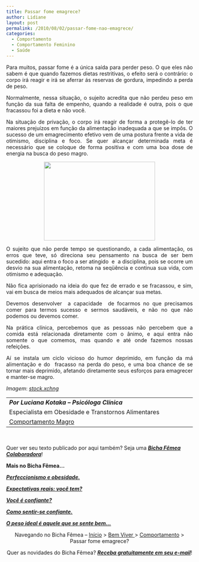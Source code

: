 ```yaml
---
title: Passar fome emagrece?
author: Lidiane
layout: post
permalink: /2010/08/02/passar-fome-nao-emagrece/
categories:
  - Comportamento
  - Comportamento Feminino
  - Saúde
---
```

<p style="text-align: justify;">
  Para muitos, passar fome é a única saída para perder peso. O que eles não sabem é que quando fazemos dietas restritivas, o efeito será o contrário: o corpo irá reagir e irá se aferrar ás reservas de gordura, impedindo a perda de peso.
</p>

<p style="text-align: justify;">
  Normalmente, nessa situação, o sujeito acredita que não perdeu peso em função da sua falta de empenho, quando a realidade é outra, pois o que fracassou foi a dieta e não você.
</p>

<p style="text-align: justify;">
  <!--more-->
</p>

<p style="text-align: justify;">
  Na situação de privação, o corpo irá reagir de forma a protegê-lo de ter maiores prejuízos em função da alimentação inadequada a que se impôs. O sucesso de um emagrecimento efetivo vem de uma postura frente a vida de otimismo, disciplina e foco. Se quer alcançar determinada meta é necessário que se coloque de forma positiva e com uma boa dose de energia na busca do peso magro.
</p>

<p style="text-align: center;">
  <a href="https://www.trololodemulher.com.br/2010/07/pao-e-agua.jpg"><img class="size-medium wp-image-5007   aligncenter" title="pão e água" src="https://www.trololodemulher.com.br/2010/07/pao-e-agua-300x212.jpg" alt="" width="300" height="212" /></a>
</p>

<p style="text-align: justify;">
  O sujeito que não perde tempo se questionando, a cada alimentação, os erros que teve, só direciona seu pensamento na busca de ser bem sucedido: aqui entra o foco a ser atingido  e  a disciplina, pois se ocorre um desvio na sua alimentação, retoma na seqüência e continua sua vida, com otimismo e adequação.
</p>

<p style="text-align: justify;">
  Não fica aprisionado na ideia do que fez de errado e se fracassou, e sim, vai em busca de meios mais adequados de alcançar sua metas.
</p>

<p style="text-align: justify;">
  Devemos desenvolver  a capacidade  de focarmos no que precisamos comer para termos sucesso e sermos saudáveis, e não no que não podemos ou devemos comer.
</p>

<p style="text-align: justify;">
  Na prática clínica, percebemos que as pessoas não percebem que a comida está relacionada diretamente com o ânimo, e aqui entra não somente o que comemos, mas quando e até onde fazemos nossas refeições.
</p>

<p style="text-align: justify;">
  Aí se instala um ciclo vicioso do humor deprimido, em função da má alimentação e do  fracasso na perda do peso, e uma boa chance de se tornar mais deprimido, afetando diretamente seus esforços para emagrecer e manter-se magro.
</p>

<p style="text-align: justify;">
  <em>Imagem</em>: <em><a href="http://www.sxc.hu/" target="_blank" rel="noopener noreferrer">stock.xchng</a></em>
</p>

<table border="0" cellspacing="0" cellpadding="0" width="600">
  <tr>
    <td width="600" valign="top">
      <strong><em>Por Luciana Kotaka – Psicóloga Clínica</em></strong>
    </td>
  </tr>
  
  <tr>
    <td width="600" valign="top">
      Especialista em Obesidade e Transtornos Alimentares
    </td>
  </tr>
  
  <tr>
    <td width="600" valign="top">
      <a href="http://comportamentomagro.com.br/" target="_blank" rel="noopener noreferrer">Comportamento Magro</a>
    </td>
  </tr>
</table>

 

Quer ver seu texto publicado por aqui também? Seja uma **_[Bicha Fêmea Colaboradora](http://www.trololodemulher.com.br/colabore/)_**!

**Mais no Bicha Fêmea…**

**_[Perfeccionismo e obesidade.](http://www.trololodemulher.com.br/2010/07/21/perfeccionismo-e-obesidade/)_**

**_[Expectativas reais: você tem?](http://www.trololodemulher.com.br/2010/06/28/emagrecimento-expectativas/)_**

**_[Você é confiante?](http://www.trololodemulher.com.br/2010/05/21/auto-estima-confianca-mulher/)_**

**_[Como sentir-se confiante.](http://www.trololodemulher.com.br/2010/05/03/auto-estima/)_**

**_[O peso ideal é aquele que se sente bem…](http://www.trololodemulher.com.br/2010/03/01/emagrecimento-saudavel/)_**

<p style="text-align: center;">
  Navegando no Bicha Fêmea &#8211; <a href="http://www.trololodemulher.com.br/" target="_self">Início</a> > <a href="http://www.trololodemulher.com.br/bem-viver/" target="_self">Bem Viver </a>> <a href="http://www.trololodemulher.com.br/category/comportamento/" target="_self">Comportamento</a> > Passar fome emagrece?
</p>

<p style="text-align: center;">
  Quer as novidades do Bicha Fêmea? <strong><em><a href="http://feedburner.google.com/fb/a/mailverify?uri=blogbichafemea&loc=pt_BR">Receba gratuitamente em seu e-mail</a></em></strong>!
</p>